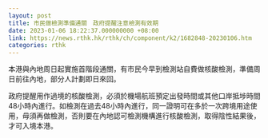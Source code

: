 ```yaml
---
layout: post
title: 市民做檢測準備通關　政府提醒注意檢測有效期
date: 2023-01-06 18:22:37.000000000 +08:00
link: https://news.rthk.hk/rthk/ch/component/k2/1682848-20230106.htm
categories: rthk
---
```


本港與內地周日起實施首階段通關，有市民今早到檢測站自費做核酸檢測，準備周日前往內地，部分人計劃即日來回。

政府提醒用作過境的核酸檢測，必須於機場航班預定出發時間或其他口岸抵埗時間48小時內進行。如檢測在過去48小時內進行，同一證明可在多於一次跨境用途使用，毋須再做檢測，否則要在內地認可檢測機構進行核酸檢測，取得陰性結果後，才可入境本港。
